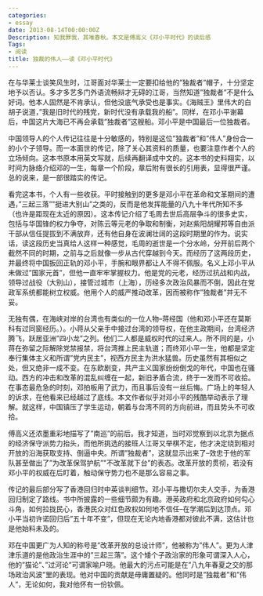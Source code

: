```yaml
---
categories:
- essay
date: 2013-08-14T00:00:00Z
Description: 知我罪我，其唯春秋。本文是傅高义《邓小平时代》的读后感
Tags:
- 阅读
title: 独裁的伟人——读《邓小平时代》
---
```


在与华莱士谈笑风生时，江哥面对华莱士一定要扣给他的”独裁者”帽子，十分坚定地予以否认。多才多艺多门外语流畅辩才无碍的江哥，当然知道”独裁者”不是什么好词。他本人固然是不肯承认，但他没底气承受也是事实。《海贼王》里伟大的白胡子说道，”我是旧时代的残党，新时代没有承载我的船”。同样，在邓小平谢幕后，中国这片大海已不再会承载”独裁者”这艘船。邓小平是中国最后一位独裁者。

中国领导人的个人传记往往是十分敏感的，特别是这位”独裁者”和”伟人”身份合一的小个子领导。而一本面世的传记，除了关心其资料的质量，也要注意作者个人的立场倾向。这本书原本用英文写就，后续再翻译成中文的。这本书的史料翔实，以时间为脉络介绍邓的一生，每章一个阶段，章后附有很长的引用表，显得很严谨。总的说来，是一部很踏实的传记。

看完这本书，个人有一些收获。平时接触到的更多是邓小平在革命和文革期间的遭遇，”三起三落”"挺进大别山”之类的，反而是他发挥能量的八九十年代所知不多（也许是距现在太近的原因）。这本传记介绍了毛周去世后高层争斗的很多史实，包括与华国锋的权力争夺，对陈云等元老的争取和制衡，对赵紫阳胡耀邦等自由派干部从信任提拔到不满放弃，还有他自身在波澜壮阔的这段时期里的作为。说实话，读这段历史当真给人这样一种感觉，毛周的逝世是一个分水岭，分开前后两个截然不同的时期，之前与之后就像一步从古代穿越到今天。而经历了这两段历史，并最终将中国扳回正轨的邓小平，手腕和眼界都让人不得不佩服。名义上邓小平从未做过”国家元首”，但他一直牢牢掌握权力。他是党的元老，经历过抗战和内战，领导过战役（大别山），接管过城市（上海），历经多次政治风暴而不倒，因此在党政军系统都能树立权威。他用个人的威严推动改革，因而被称作”独裁者”并无不妥。

无独有偶，在海峡对岸的台湾也有类似的一位人物–蒋经国（他和邓小平还在莫斯科有过同窗经历。）。小蒋从父亲手中接过台湾的领导权，在他主政期间，台湾经济腾飞，跃居亚洲”四小龙”之列。他们二人都是威权时代的过来人。所不同的是，小蒋在弥留之际解除党禁报禁，将台湾推上民主轨道；而终邓小平一生，他都是坚定奉行集体主义和所谓”党内民主”，视西方民主为洪水猛兽。历史虽然有其相似之处，但又绝非一成不变。在东欧剧变，共产主义国家纷纷倒戈的年代，中国也在骚动。西方的冲击和改革的混乱纠缠在一起，新旧矛盾合流，终于一发而不可收拾。在事态最危急的时刻，邓拍板用了武力，而且事后没有一丝后悔。广场上的年轻人的诉求，在他看来已经越过了底线。本文作者似乎对邓小平的残酷举动表示了理解。就这样，中国镇压了学生运动，朝着与台湾不同的方向前进，而且势头不可收拾。

傅高义还浓墨重彩地描写了”南巡”的前后。我才知道，当时邓觉察到以北京为据点的经济保守派势力抬头，而他所挑选的接班人江哥又举棋不定，他才决定绕到相对开放的沿海获取支持、倒逼中央。所谓”独裁者”，这就显示出来了–效忠于他的军队甚至做出了”为改革保驾护航”"不改革就下台”的表态。改革开放的贯彻，若没有邓小平的权威在后盯着，触动保守势力也不是那么容易之事。

传记的最后部分写了香港回归时中英谈判细节。邓小平与撒切尔夫人交手，为香港回归制定了路线。书中所披露的一些细节颇为有趣。港英政府和北京政府如何勾心斗角，如何拉拢民心，香港民众对红色政权如何地不信任–在学潮后到达顶点。邓小平当初许诺回归后”五十年不变”，但现在无论内地香港都对彼此不满，这估计也是他始料未及的。

邓在中国更广为人知的称号是”改革开放的总设计师”，他被称为”伟人”。更为人津津乐道的是他政治生涯中的”三起三落”。这个矮个子政治家的形象可谓深入人心，他的”猫论”、”过河论”可谓家喻户晓。他最大的污点可能是在”八九年春夏之交的那场政治风波”里的表现。他对中国的贡献是毋庸置疑的。他同时是”独裁者”和”伟人”，无论如何，我对他怀有一份钦佩。


